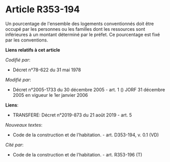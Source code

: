 # Article R353-194

Un pourcentage de l'ensemble des logements conventionnés doit être occupé par les personnes ou les familles dont les
ressources sont inférieures à un montant déterminé par le préfet. Ce pourcentage est fixé par les conventions.

**Liens relatifs à cet article**

_Codifié par_:

  - Décret n°78-622 du 31 mai 1978

_Modifié par_:

  - Décret n°2005-1733 du 30 décembre 2005 - art. 1 () JORF 31 décembre 2005 en vigueur le 1er janvier 2006

**Liens**:

  - TRANSFERE: Décret n°2019-873 du 21 août 2019 - art. 5

_Nouveaux textes_:

  - Code de la construction et de l'habitation. - art. D353-194, v. 0.1 (VD)

_Cité par_:

  - Code de la construction et de l'habitation. - art. R353-196 (T)
